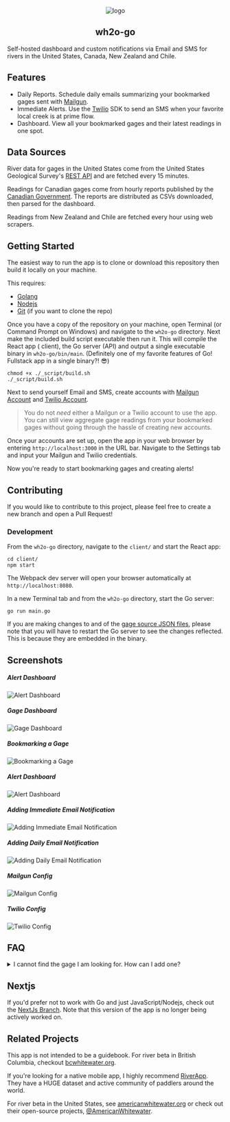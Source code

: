 <div style="text-align: center;">

![logo](https://wh2o-assets-static.s3.us-west-1.amazonaws.com/wh2o-logo.png)

## wh2o-go

</div>

Self-hosted dashboard and custom notifications via Email and SMS for rivers in the United States, Canada, New Zealand
and Chile.

## Features

- Daily Reports. Schedule daily emails summarizing your bookmarked gages sent with [Mailgun](https://www.mailgun.com/).
- Immediate Alerts. Use the [Twilio](https://www.twilio.com/docs/sms) SDK to send an SMS when your favorite local creek
  is at prime flow.
- Dashboard. View all your bookmarked gages and their latest readings in one spot.

## Data Sources

River data for gages in the United States come from the United States Geological
Survey's [REST API](http://waterservices.usgs.gov) and are fetched every 15 minutes.

Readings for Canadian gages come from hourly reports published by the [Canadian Government](https://weather.gc.ca/). The
reports are distributed as CSVs downloaded, then parsed for the dashboard.

Readings from New Zealand and Chile are fetched every hour using web scrapers.

## Getting Started

The easiest way to run the app is to clone or download this repository then build it locally on your machine.

This requires:

- [Golang](https://go.dev/)
- [Nodejs](https://nodejs.org/en/)
- [Git](https://git-scm.com/) (if you want to clone the repo)

Once you have a copy of the repository on your machine, open Terminal (or Command Prompt on Windows) and navigate to
the `wh2o-go` directory. Next make the included build script executable then run it. This will compile the React app (
client), the Go server (API) and output a single executable binary in `wh2o-go/bin/main`. (Definitely one of my favorite
features of Go! Fullstack app in a single binary?! 😎)

```shell
chmod +x ./_script/build.sh
./_script/build.sh
```

Next to send yourself Email and SMS, create accounts with [Mailgun Account](https://www.mailgun.com/)
and [Twilio Account](https://www.twilio.com/docs/sms).

> You do not _need_ either a Mailgun or a Twilio account to use the app. You can still view aggregate gage readings from
> your bookmarked gages without going through the hassle of creating new accounts.

Once your accounts are set up, open the app in your web browser by entering `http://localhost:3000` in the URL bar.
Navigate to the Settings tab and input your Mailgun and Twilio credentials.

Now you're ready to start bookmarking gages and creating alerts!

## Contributing

If you would like to contribute to this project, please feel free to create a new branch and open a Pull Request!

### Development

From the `wh2o-go` directory, navigate to the `client/` and start the React app:

```shell
cd client/
npm start
```

The Webpack dev server will open your browser automatically at `http://localhost:8080`.

In a new Terminal tab and from the `wh2o-go` directory, start the Go server:

```shell
go run main.go
```

If you are making changes to and of the [gage source JSON files](/gage/sources), please note that you will have to
restart the Go server to see the changes reflected. This is because they are embedded in the binary.

## Screenshots

##### Alert Dashboard

![Alert Dashboard](/client/public/wh2o-next-alert-01.png)

##### Gage Dashboard

![Gage Dashboard](/client/public/wh2o-next-gage-02.png)

##### Bookmarking a Gage

![Bookmarking a Gage](/client/public/wh2o-next-gage-01.png)

##### Alert Dashboard

![Alert Dashboard](/client/public/wh2o-next-alert-01.png)

##### Adding Immediate Email Notification

![Adding Immediate Email Notification](/client/public/wh2o-next-alert-02.png)

##### Adding Daily Email Notification

![Adding Daily Email Notification](/client/public/wh2o-next-alert-03.png)

##### Mailgun Config

![Mailgun Config](/client/public/wh2o-next-settings-02.png)

##### Twilio Config

![Twilio Config](/client/public/wh2o-next-settings-01.png)

## FAQ

<details>
<summary>
I cannot find the gage I am looking for. How can I add one?
</summary>

If you cannot find a USGS gage in the set, you can manually insert the gage's site number in the input when adding a
bookmark. Alternatively, you can add the gage to the source JSON file. See all [gage sources](/lib/sources).

![USGS Page](/client/public/wh2o-next-gage-site-01.png)

</details>

## Nextjs

If you'd prefer not to work with Go and just JavaScript/Nodejs, check out
the [NextJs Branch](https://github.com/drewalth/wh2o-next/tree/nextjs). Note that this version of the app is no longer
being actively worked on.

## Related Projects

This app is not intended to be a guidebook. For river beta in British Columbia,
checkout [bcwhitewater.org](https://www.bcwhitewater.org/).

If you're looking for a native mobile app, I highly
recommend [RiverApp](https://apps.apple.com/us/app/riverapp-river-levels/id667012473). They have a HUGE dataset and
active community of paddlers around the world. 

For river beta in the United States,
see [americanwhitewater.org](https://www.americanwhitewater.org/) or check out their open-source
projects, [@AmericanWhitewater](https://github.com/AmericanWhitewater).

